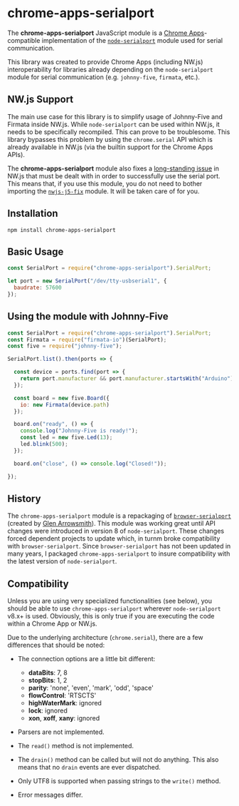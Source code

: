 # chrome-apps-serialport

The **chrome-apps-serialport** JavaScript module is a 
[Chrome Apps](https://developer.chrome.com/apps/)-compatible implementation of the 
[`node-serialport`](https://serialport.io/) module used for serial communication.

This library was created to provide Chrome Apps (including NW.js) interoperability for libraries 
already depending on the `node-serialport` module for serial communication (e.g. `johnny-five`, 
`firmata`, etc.). 


## NW.js Support

The main use case for this library is to simplify usage of Johnny-Five and Firmata inside NW.js. 
While `node-serialport` can be used within NW.js, it needs to be specifically recompiled. This can
prove to be troublesome. This library bypasses this problem by using the `chrome.serial` API which
is already available in NW.js (via the builtin support for the Chrome Apps APIs).

The **chrome-apps-serialport** module also fixes a 
[long-standing issue](https://github.com/nwjs/nw.js/issues/586) in NW.js that must be dealt with in
order to successfully use the serial port. This means that, if you use this module, you do not need
to bother importing the [`nwjs-j5-fix`](https://github.com/djipco/nwjs-j5-fix) module. It will be 
taken care of for you.

## Installation

```
npm install chrome-apps-serialport
```

## Basic Usage

```js
const SerialPort = require("chrome-apps-serialport").SerialPort;

let port = new SerialPort("/dev/tty-usbserial1", {
  baudrate: 57600
});
```

## Using the module with Johnny-Five

```js
const SerialPort = require("chrome-apps-serialport").SerialPort;
const Firmata = require("firmata-io")(SerialPort);
const five = require("johnny-five");

SerialPort.list().then(ports => {

  const device = ports.find(port => {
    return port.manufacturer && port.manufacturer.startsWith("Arduino")
  });

  const board = new five.Board({
    io: new Firmata(device.path)
  });

  board.on("ready", () => {
    console.log("Johnny-Five is ready!");
    const led = new five.Led(13);
    led.blink(500);
  });

  board.on("close", () => console.log("Closed!"));

});
```

## History

The `chrome-apps-serialport` module is a repackaging of 
[`browser-serialport`](https://github.com/garrows/browser-serialport) (created by 
[Glen Arrowsmith](https://github.com/garrows)). This module was working great until API changes were 
introduced in version 8 of `node-serialport`. These changes forced dependent projects to update 
which, in turnm broke compatibility with `browser-serialport`. Since `browser-serialport` has not 
been updated in many years, I packaged `chrome-apps-serialport` to insure compatibility with the 
latest version of `node-serialport`.

## Compatibility

Unless you are using very specialized functionalities (see below), you should be able to use 
`chrome-apps-serialport` wherever `node-serialport` v8.x+ is used. Obviously, this is only true if 
you are executing the code within a Chrome App or NW.js.

Due to the underlying architecture (`chrome.serial`), there are a few differences that should be 
noted:

* The connection options are a little bit different:

    * __dataBits__: 7, 8
    * __stopBits__: 1, 2
    * __parity__: 'none', 'even', 'mark', 'odd', 'space'
    * __flowControl__: 'RTSCTS'
    * __highWaterMark__: ignored
    * __lock__: ignored
    * __xon__, __xoff__, __xany__: ignored
   
* Parsers are not implemented.

* The `read()` method is not implemented.

* The `drain()` method can be called but will not do anything. This also means that no `drain` 
events are ever dispatched.

* Only UTF8 is supported when passing strings to the `write()` method.
    
* Error messages differ.
